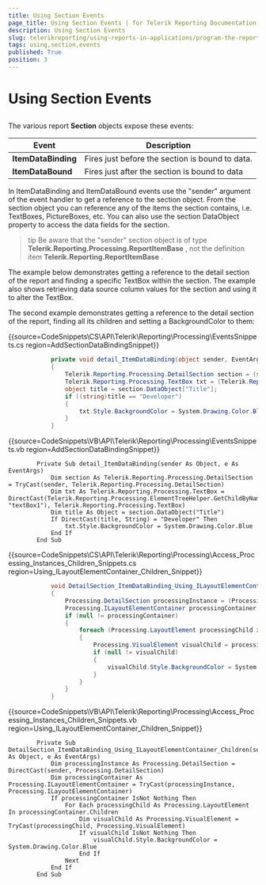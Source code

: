 ```yaml
---
title: Using Section Events
page_title: Using Section Events | for Telerik Reporting Documentation
description: Using Section Events
slug: telerikreporting/using-reports-in-applications/program-the-report-definition/report-events/using-section-events
tags: using,section,events
published: True
position: 3
---
```


# Using Section Events



## 

The various report __Section__ objects expose these events:         




| Event | Description |
| ------ | ------ |
| __ItemDataBinding__ |Fires just before the section is bound to data.|
| __ItemDataBound__ |Fires just after the section is bound to data|






In ItemDataBinding and ItemDataBound events use the "sender" argument of the event handler to get a           reference to the section object. From the section object you can reference any of the items the section contains,           i.e. TextBoxes, PictureBoxes, etc. You can also use the section DataObject property to access the data fields           for the section.         

>tip Be aware that the "sender" section object is of type              __Telerik.Reporting.Processing.ReportItemBase__ , not the             definition item  __Telerik.Reporting.ReportItemBase__ .           


The example below demonstrates getting a reference to the detail section of the report and finding a specific           TextBox within the section. The example also shows retrieving data source column values for the section and           using it to alter the TextBox. 

The second example demonstrates getting a reference to the detail section of the report, finding all its children and setting a BackgroundColor to them:

{{source=CodeSnippets\CS\API\Telerik\Reporting\Processing\EventsSnippets.cs region=AddSectionDataBindingSnippet}}
````C#
	        private void detail_ItemDataBinding(object sender, EventArgs e)
	        {
	            Telerik.Reporting.Processing.DetailSection section = (sender as Telerik.Reporting.Processing.DetailSection);
	            Telerik.Reporting.Processing.TextBox txt = (Telerik.Reporting.Processing.TextBox)Telerik.Reporting.Processing.ElementTreeHelper.GetChildByName(section, "textBox1");
	            object title = section.DataObject["Title"];
	            if ((string)title == "Developer")
	            {
	                txt.Style.BackgroundColor = System.Drawing.Color.Blue;
	            }
	        }
````



{{source=CodeSnippets\VB\API\Telerik\Reporting\Processing\EventsSnippets.vb region=AddSectionDataBindingSnippet}}
````VB
	    Private Sub detail_ItemDataBinding(sender As Object, e As EventArgs)
	        Dim section As Telerik.Reporting.Processing.DetailSection = TryCast(sender, Telerik.Reporting.Processing.DetailSection)
	        Dim txt As Telerik.Reporting.Processing.TextBox = DirectCast(Telerik.Reporting.Processing.ElementTreeHelper.GetChildByName(section, "textBox1"), Telerik.Reporting.Processing.TextBox)
	        Dim title As Object = section.DataObject("Title")
	        If DirectCast(title, String) = "Developer" Then
	            txt.Style.BackgroundColor = System.Drawing.Color.Blue
	        End If
	    End Sub
````



{{source=CodeSnippets\CS\API\Telerik\Reporting\Processing\Access_Processing_Instances_Children_Snippets.cs region=Using_ILayoutElementContainer_Children_Snippet}}
````C#
			void DetailSection_ItemDataBinding_Using_ILayoutElementContainer_Children(object sender, EventArgs e)
			{
				Processing.DetailSection processingInstance = (Processing.DetailSection)sender;
				Processing.ILayoutElementContainer processingContainer = processingInstance as Processing.ILayoutElementContainer;
				if (null != processingContainer)
				{
					foreach (Processing.LayoutElement processingChild in processingContainer.Children)
					{
						Processing.VisualElement visualChild = processingChild as Processing.VisualElement;
						if (null != visualChild)
						{
							visualChild.Style.BackgroundColor = System.Drawing.Color.Blue;
						}
					}
				}
			}
````



{{source=CodeSnippets\VB\API\Telerik\Reporting\Processing\Access_Processing_Instances_Children_Snippets.vb region=Using_ILayoutElementContainer_Children_Snippet}}
````VB
	    Private Sub DetailSection_ItemDataBinding_Using_ILayoutElementContainer_Children(sender As Object, e As EventArgs)
	        Dim processingInstance As Processing.DetailSection = DirectCast(sender, Processing.DetailSection)
	        Dim processingContainer As Processing.ILayoutElementContainer = TryCast(processingInstance, Processing.ILayoutElementContainer)
	        If processingContainer IsNot Nothing Then
	            For Each processingChild As Processing.LayoutElement In processingContainer.Children
	                Dim visualChild As Processing.VisualElement = TryCast(processingChild, Processing.VisualElement)
	                If visualChild IsNot Nothing Then
	                    visualChild.Style.BackgroundColor = System.Drawing.Color.Blue
	                End If
	            Next
	        End If
	    End Sub
````


